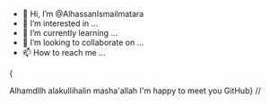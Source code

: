 - 👋 Hi, I’m @AlhassanIsmailmatara
- 👀 I’m interested in ...
- 🌱 I’m currently learning ...
- 💞️ I’m looking to collaborate on ...
- 📫 How to reach me ...

<!---
AlhassanIsmailmatara/AlhassanIsmailmatara is a ✨ special ✨ repository because its `README.md` (this file) appears on your GitHub profile.
You can click the Preview link to take a look at your changes.
--->{
Alhamdllh alakullihalin masha'allah I'm happy to meet you GitHub}
//
